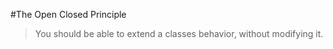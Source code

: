 #The Open Closed Principle

>	You should be able to extend a classes behavior, without modifying it.

